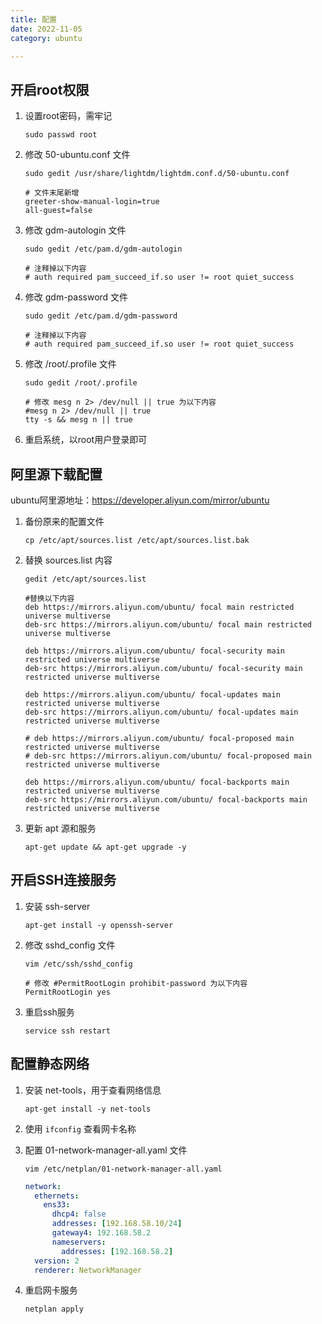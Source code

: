 ```yaml
---
title: 配置
date: 2022-11-05
category: ubuntu

---
```


## 开启root权限

1. 设置root密码，需牢记

   `sudo passwd root`

2. 修改 50-ubuntu.conf 文件

   `sudo gedit /usr/share/lightdm/lightdm.conf.d/50-ubuntu.conf`

   ```shell
   # 文件末尾新增
   greeter-show-manual-login=true
   all-guest=false
   ```

3. 修改 gdm-autologin 文件

   `sudo gedit /etc/pam.d/gdm-autologin`

   ```shell
   # 注释掉以下内容
   # auth required pam_succeed_if.so user != root quiet_success
   ```

4. 修改 gdm-password 文件

   `sudo gedit /etc/pam.d/gdm-password`

   ```shell
   # 注释掉以下内容
   # auth required pam_succeed_if.so user != root quiet_success
   ```

5. 修改 /root/.profile 文件

   `sudo gedit /root/.profile`

   ```shell
   # 修改 mesg n 2> /dev/null || true 为以下内容
   #mesg n 2> /dev/null || true
   tty -s && mesg n || true
   ```

6. 重启系统，以root用户登录即可



## 阿里源下载配置

ubuntu阿里源地址：https://developer.aliyun.com/mirror/ubuntu

1. 备份原来的配置文件

   `cp /etc/apt/sources.list /etc/apt/sources.list.bak`

2. 替换 sources.list 内容

   `gedit /etc/apt/sources.list`

   ```shell
   #替换以下内容
   deb https://mirrors.aliyun.com/ubuntu/ focal main restricted universe multiverse
   deb-src https://mirrors.aliyun.com/ubuntu/ focal main restricted universe multiverse
   
   deb https://mirrors.aliyun.com/ubuntu/ focal-security main restricted universe multiverse
   deb-src https://mirrors.aliyun.com/ubuntu/ focal-security main restricted universe multiverse
   
   deb https://mirrors.aliyun.com/ubuntu/ focal-updates main restricted universe multiverse
   deb-src https://mirrors.aliyun.com/ubuntu/ focal-updates main restricted universe multiverse
   
   # deb https://mirrors.aliyun.com/ubuntu/ focal-proposed main restricted universe multiverse
   # deb-src https://mirrors.aliyun.com/ubuntu/ focal-proposed main restricted universe multiverse
   
   deb https://mirrors.aliyun.com/ubuntu/ focal-backports main restricted universe multiverse
   deb-src https://mirrors.aliyun.com/ubuntu/ focal-backports main restricted universe multiverse
   ```

3. 更新 apt 源和服务

   `apt-get update && apt-get upgrade -y`



## 开启SSH连接服务

1. 安装 ssh-server

   `apt-get install -y openssh-server`

2. 修改 sshd_config 文件

   `vim /etc/ssh/sshd_config`

   ```shell
   # 修改 #PermitRootLogin prohibit-password 为以下内容
   PermitRootLogin yes
   ```

3. 重启ssh服务

   `service ssh restart`

## 配置静态网络

1. 安装 net-tools，用于查看网络信息

   `apt-get install -y net-tools`

2. 使用 `ifconfig` 查看网卡名称

3. 配置 01-network-manager-all.yaml 文件

   `vim /etc/netplan/01-network-manager-all.yaml`

   ```yaml
   network:
     ethernets:
       ens33:
         dhcp4: false
         addresses: [192.168.58.10/24]
         gateway4: 192.168.58.2
         nameservers:
           addresses: [192.168.58.2]
     version: 2
     renderer: NetworkManager
   ```

4. 重启网卡服务

   `netplan apply`

   







